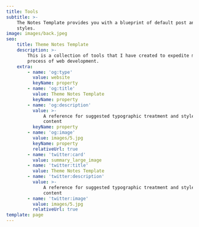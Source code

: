 ```yaml
---
title: Tools
subtitle: >-
    The Notes Template provides you with a blueprint of default post and page
    styles.
image: images/back.jpeg
seo:
    title: Theme Notes Template
    description: >-
        This is a collection of tools that I have created to expedite my personal
        process of web development.
    extra:
        - name: 'og:type'
          value: website
          keyName: property
        - name: 'og:title'
          value: Theme Notes Template
          keyName: property
        - name: 'og:description'
          value: >-
              A reference for suggested typographic treatment and styles for your
              content
          keyName: property
        - name: 'og:image'
          value: images/5.jpg
          keyName: property
          relativeUrl: true
        - name: 'twitter:card'
          value: summary_large_image
        - name: 'twitter:title'
          value: Theme Notes Template
        - name: 'twitter:description'
          value: >-
              A reference for suggested typographic treatment and styles for your
              content
        - name: 'twitter:image'
          value: images/5.jpg
          relativeUrl: true
template: page
---
```


